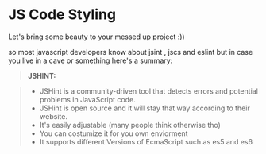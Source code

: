 JS Code Styling
===================

Let's bring some beauty to your messed up project :))

so most javascript developers know about jsint , jscs and eslint
but in case you live in a cave or something here's a summary:

> **JSHINT:**

> - JSHint is a community-driven tool that detects errors and potential problems in JavaScript code.
> - JSHint is open source and it will stay that way according to their website.
> - It's easily adjustable (many people think otherwise tho)
> - You can costumize it for you own enviorment
> - It supports different Versions of EcmaScript such as es5 and es6
